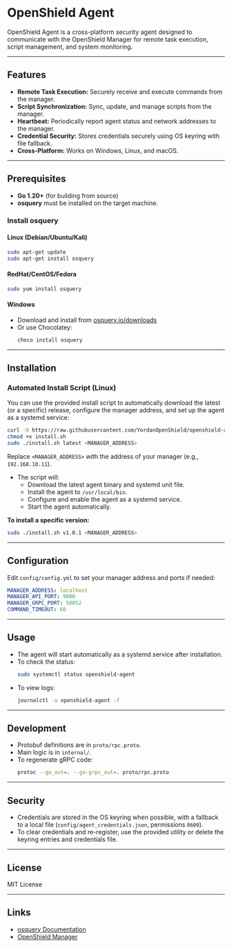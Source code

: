 # OpenShield Agent

OpenShield Agent is a cross-platform security agent designed to communicate with the OpenShield Manager for remote task execution, script management, and system monitoring.

---

## Features

- **Remote Task Execution:** Securely receive and execute commands from the manager.
- **Script Synchronization:** Sync, update, and manage scripts from the manager.
- **Heartbeat:** Periodically report agent status and network addresses to the manager.
- **Credential Security:** Stores credentials securely using OS keyring with file fallback.
- **Cross-Platform:** Works on Windows, Linux, and macOS.

---

## Prerequisites

- **Go 1.20+** (for building from source)
- **osquery** must be installed on the target machine.

### Install osquery

#### Linux (Debian/Ubuntu/Kali)
```sh
sudo apt-get update
sudo apt-get install osquery
```

#### RedHat/CentOS/Fedora
```sh
sudo yum install osquery
```

#### Windows
- Download and install from [osquery.io/downloads](https://osquery.io/downloads)
- Or use Chocolatey:
  ```sh
  choco install osquery
  ```

---

## Installation

### Automated Install Script (Linux)

You can use the provided install script to automatically download the latest (or a specific) release, configure the manager address, and set up the agent as a systemd service:

```sh
curl -O https://raw.githubusercontent.com/YordanOpenShield/openshield-agent/main/helpers/install.sh
chmod +x install.sh
sudo ./install.sh latest <MANAGER_ADDRESS>
```
Replace `<MANAGER_ADDRESS>` with the address of your manager (e.g., `192.168.10.11`).

- The script will:
  - Download the latest agent binary and systemd unit file.
  - Install the agent to `/usr/local/bin`.
  - Configure and enable the agent as a systemd service.
  - Start the agent automatically.

**To install a specific version:**
```sh
sudo ./install.sh v1.0.1 <MANAGER_ADDRESS>
```

---

## Configuration

Edit `config/config.yml` to set your manager address and ports if needed:

```yaml
MANAGER_ADDRESS: localhost
MANAGER_API_PORT: 9000
MANAGER_GRPC_PORT: 50052
COMMAND_TIMEOUT: 60
```

---

## Usage

- The agent will start automatically as a systemd service after installation.
- To check the status:
  ```sh
  sudo systemctl status openshield-agent
  ```
- To view logs:
  ```sh
  journalctl -u openshield-agent -f
  ```

---

## Development

- Protobuf definitions are in `proto/rpc.proto`.
- Main logic is in `internal/`.
- To regenerate gRPC code:
  ```sh
  protoc --go_out=. --go-grpc_out=. proto/rpc.proto
  ```

---

## Security

- Credentials are stored in the OS keyring when possible, with a fallback to a local file (`config/agent_credentials.json`, permissions `0600`).
- To clear credentials and re-register, use the provided utility or delete the keyring entries and credentials file.

---

## License

MIT License

---

## Links

- [osquery Documentation](https://osquery.io/docs/)
- [OpenShield Manager](https://github.com/YordanOpenShield/openshield-manager)
